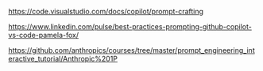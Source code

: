 

https://code.visualstudio.com/docs/copilot/prompt-crafting

https://www.linkedin.com/pulse/best-practices-prompting-github-copilot-vs-code-pamela-fox/



https://github.com/anthropics/courses/tree/master/prompt_engineering_interactive_tutorial/Anthropic%201P